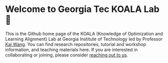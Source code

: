 # Welcome to Georgia Tec KOALA Lab 🐨

This is the Github home page of the KOALA (Knowledge of Optimization and Learning Alignment) Lab at Georgia Institute of Technology led by Professor [Kai Wang](https://guaguakai.com/).
You can find research repositories, tutorial and workshop information, and teaching materials here.
If you are interested in collaborating or joining, please consider [reaching out to us](https://guaguakai.com/team).

<!--

**Here are some ideas to get you started:**

🙋‍♀️ A short introduction - what is your organization all about?
🌈 Contribution guidelines - how can the community get involved?
👩‍💻 Useful resources - where can the community find your docs? Is there anything else the community should know?
🍿 Fun facts - what does your team eat for breakfast?
🧙 Remember, you can do mighty things with the power of [Markdown](https://docs.github.com/github/writing-on-github/getting-started-with-writing-and-formatting-on-github/basic-writing-and-formatting-syntax)
-->
